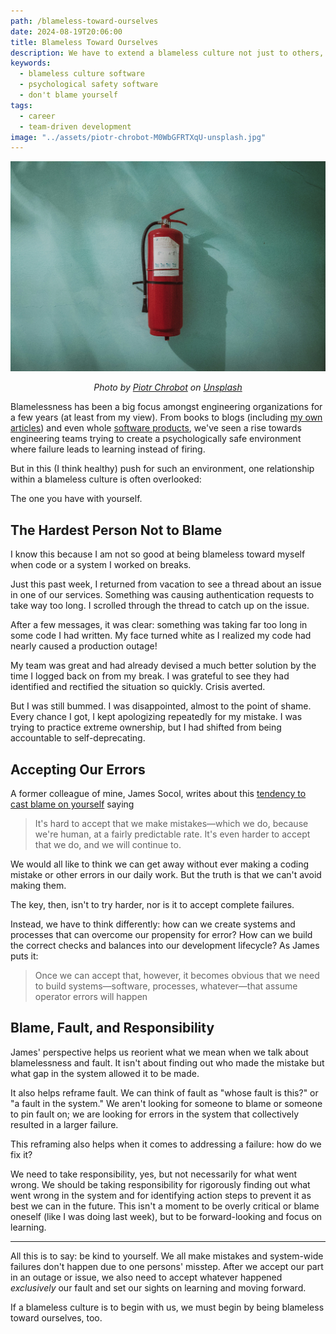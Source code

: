 ```yaml
---
path: /blameless-toward-ourselves
date: 2024-08-19T20:06:00
title: Blameless Toward Ourselves
description: We have to extend a blameless culture not just to others, but towards ourselves.
keywords:
  - blameless culture software
  - psychological safety software
  - don't blame yourself
tags:
  - career
  - team-driven development
image: "../assets/piotr-chrobot-M0WbGFRTXqU-unsplash.jpg" 
---
```


<center>

![](../assets/piotr-chrobot-M0WbGFRTXqU-unsplash.jpg)

<span class="credit">

<i> 
    
Photo by <a href="https://unsplash.com/@chrumo?utm_content=creditCopyText&utm_medium=referral&utm_source=unsplash">Piotr Chrobot</a> on <a href="https://unsplash.com/photos/red-fire-extinguisher-on-green-wall-M0WbGFRTXqU?utm_content=creditCopyText&utm_medium=referral&utm_source=unsplash">Unsplash</a>

</i>

</span>

</center>

Blamelessness has been a big focus amongst engineering organizations for a few years (at least from my view). From books to blogs (including [my own articles](https://dangoslen.me/blog/whats-the-point-of-blameless-postmortems/)) and even whole [software products](https://www.blameless.com/), we've seen a rise towards engineering teams trying to create a psychologically safe environment where failure leads to learning instead of firing.

But in this (I think healthy) push for such an environment, one relationship within a blameless culture is often overlooked:

The one you have with yourself.

## The Hardest Person Not to Blame

I know this because I am not so good at being blameless toward myself when code or a system I worked on breaks. 

Just this past week, I returned from vacation to see a thread about an issue in one of our services. Something was causing authentication requests to take way too long. I scrolled through the thread to catch up on the issue. 

After a few messages, it was clear: something was taking far too long in some code I had written. My face turned white as I realized my code had nearly caused a production outage!

My team was great and had already devised a much better solution by the time I logged back on from my break. I was grateful to see they had identified and rectified the situation so quickly. Crisis averted.

But I was still bummed. I was disappointed, almost to the point of shame. Every chance I got, I kept apologizing repeatedly for my mistake. I was trying to practice extreme ownership, but I had shifted from being accountable to self-deprecating.

## Accepting Our Errors

A former colleague of mine, James Socol, writes about this [tendency to cast blame on yourself](https://www.coffeeonthekeyboard.com/advanced-blamelessness-is-owning-mistakes-without-fear/.) saying

> It's hard to accept that we make mistakes—which we do, because we're human, at a fairly predictable rate. It's even harder to accept that we do, and we will continue to. 

We would all like to think we can get away without ever making a coding mistake or other errors in our daily work. But the truth is that we can't avoid making them.

The key, then, isn't to try harder, nor is it to accept complete failures. 

Instead, we have to think differently: how can we create systems and processes that can overcome our propensity for error? How can we build the correct checks and balances into our development lifecycle? As James puts it:

> Once we can accept that, however, it becomes obvious that we need to build systems—software, processes, whatever—that assume operator errors will happen

## Blame, Fault, and Responsibility

James' perspective helps us reorient what we mean when we talk about blamelessness and fault. It isn't about finding out who made the mistake but what gap in the system allowed it to be made. 

It also helps reframe fault. We can think of fault as "whose fault is this?" or "a fault in the system." We aren't looking for someone to blame or someone to pin fault on; we are looking for errors in the system that collectively resulted in a larger failure. 

This reframing also helps when it comes to addressing a failure: how do we fix it? 

We need to take responsibility, yes, but not necessarily for what went wrong. We should be taking responsibility for rigorously finding out what went wrong in the system and for identifying action steps to prevent it as best we can in the future. This isn't a moment to be overly critical or blame oneself (like I was doing last week), but to be forward-looking and focus on learning. 

---

All this is to say: be kind to yourself. We all make mistakes and system-wide failures don't happen due to one persons' misstep. After we accept our part in an outage or issue, we also need to accept whatever happened _exclusively_ our fault and set our sights on learning and moving forward.

If a blameless culture is to begin with us, we must begin by being blameless toward ourselves, too.



